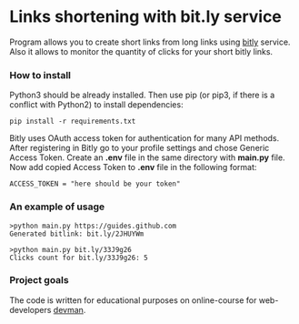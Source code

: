 # Links shortening with bit.ly service 

Program allows you to create short links from long links
using [bitly](https://bitly.com/) service. 
Also it allows to monitor the quantity of clicks for your 
short bitly links.

### How to install

Python3 should be already installed. Then use pip 
(or pip3, if there is a conflict with Python2) to 
install dependencies:
```
pip install -r requirements.txt
```
Bitly uses OAuth access token for authentication for many
API methods. After registering in Bitly go to your profile 
settings and chose Generic Access Token. Create an **.env** file
in the same directory with **main.py** file. Now add copied 
Access Token to **.env** file in the following format:
```
ACCESS_TOKEN = "here should be your token"
```

### An example of usage

```
>python main.py https://guides.github.com
Generated bitlink: bit.ly/2JHUYWm

>python main.py bit.ly/33J9g26
Clicks count for bit.ly/33J9g26: 5
```

### Project goals

The code is written for educational purposes on online-course 
for web-developers [devman](https://dvmn.org).
